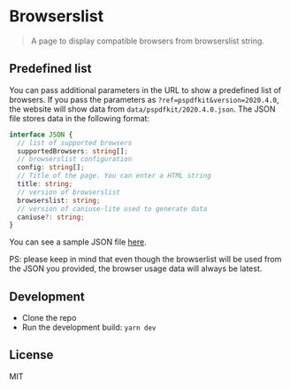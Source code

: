 # Browserslist

> A page to display compatible browsers from browserslist string.

## Predefined list

You can pass additional parameters in the URL to show a predefined list of browsers. If you pass the parameters as `?ref=pspdfkit&version=2020.4.0`, the website will show data from `data/pspdfkit/2020.4.0.json`. The JSON file stores data in the following format:

```typescript
interface JSON {
  // list of supported browsers
  supportedBrowsers: string[];
  // browserslist configuration
  config: string[];
  // Title of the page. You can enter a HTML string
  title: string;
  // version of browserslist
  browserslist: string;
  // version of caniuse-lite used to generate data
  caniuse?: string;
}
```

You can see a sample JSON file [here](data/pspdfkit/2020.4.0.json).

PS: please keep in mind that even though the browserlist will be used from the JSON you provided, the browser usage data will always be latest.

## Development

- Clone the repo
- Run the development build: `yarn dev`

## License

MIT
